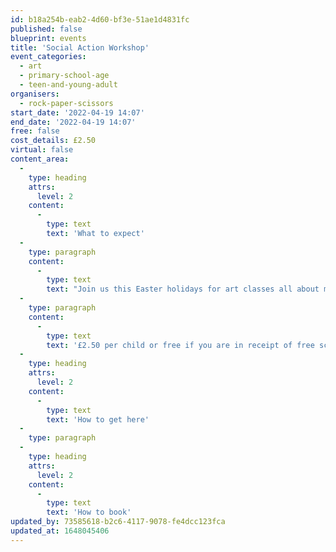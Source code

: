 ```yaml
---
id: b18a254b-eab2-4d60-bf3e-51ae1d4831fc
published: false
blueprint: events
title: 'Social Action Workshop'
event_categories:
  - art
  - primary-school-age
  - teen-and-young-adult
organisers:
  - rock-paper-scissors
start_date: '2022-04-19 14:07'
end_date: '2022-04-19 14:07'
free: false
cost_details: £2.50
virtual: false
content_area:
  -
    type: heading
    attrs:
      level: 2
    content:
      -
        type: text
        text: 'What to expect'
  -
    type: paragraph
    content:
      -
        type: text
        text: "Join us this Easter holidays for art classes all about making your mark no matter your age. Be inspired by protests in the past to create your own slogans and posters in support of a cause that is close to your heart. Be it save the planet, healthy eating or homes for hedgehogs, express your passion through art\_"
  -
    type: paragraph
    content:
      -
        type: text
        text: '£2.50 per child or free if you are in receipt of free school meals, with lunch provided.'
  -
    type: heading
    attrs:
      level: 2
    content:
      -
        type: text
        text: 'How to get here'
  -
    type: paragraph
  -
    type: heading
    attrs:
      level: 2
    content:
      -
        type: text
        text: 'How to book'
updated_by: 73585618-b2c6-4117-9078-fe4dcc123fca
updated_at: 1648045406
---
```

